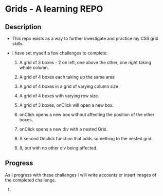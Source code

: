 # Grids - A learning REPO

## Description

- This repo exists as a way to further investigate and practice my CSS grid skills.

- I have set myself a few challenges to complete:

  1. A grid of 3 boxes - 2 on left, one above the other, one right taking whole column.

  2. A grid of 4 boxes each taking up the same area

  3. A grid of 4 boxes in a grid of varying column size

  4. A grid of 4 boxes with varying row size.

  5. A grid of 3 boxes, onClick will open a new box.

  6. onClick opens a new box without affecting the position of the other boxes.

  7. onClick opens a new div with a nested Grid.

  8. A second Onclick function that adds something to the nested grid.

  9. 8, but with no other div being affected.

## Progress

As I progress with these challenges I will write accounts or insert images of the completed challenge.

1. 
